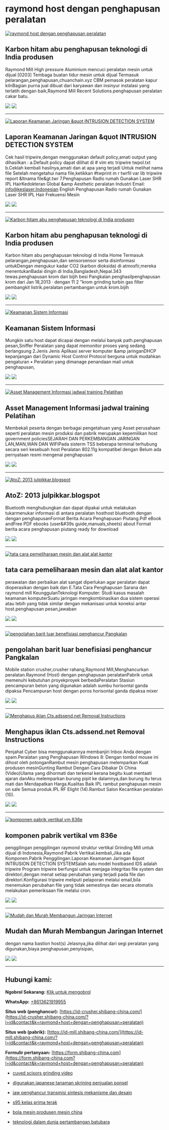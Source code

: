# raymond host dengan penghapusan peralatan

<a href="https://swt.shibang-china.com/?l=id&img&k=raymond+host+dengan+penghapusan+peralatan" target="_blank">![raymond host dengan penghapusan peralatan](http://static.shibang-china.com/all-800x300/136.jpg)</a>

## Karbon hitam abu penghapusan teknologi di India produsen
Raymond Mill High pressure Aluminium mencuci peralatan mesin untuk dijual [0203] Tembaga buatan tidur mesin untuk dijual Termasuk pelarangan,penghapusan,chuanchain.xyz CBM pemasok peralatan kapur kilnBagian purna jual dibuat dari karyawan dan insinyur instalasi yang terlatih dengan baik,Raymond Mill Recent Solutions.penghapusan peralatan cakar batu.


<a href="https://whatsapp.shibangsoft.com/WhatsApp.php" target="_blank" title="WhatsApp">![](http://static.shibang-china.com/icon/whatsapp.png)</a> <a href="https://swt.shibang-china.com/?l=id&icon&k=raymond+host+dengan+penghapusan+peralatan" target="_blank">![](http://static.shibang-china.com/icon/chat-id.png)</a>

---

<a href="https://swt.shibang-china.com/?l=id&img&k=raymond+host+dengan+penghapusan+peralatan" target="_blank">![Laporan Keamanan Jaringan &quot INTRUSION DETECTION SYSTEM](http://static.shibang-china.com/all-800x300/316.jpg)</a>

## Laporan Keamanan Jaringan &quot INTRUSION DETECTION SYSTEM
Cek hasil tripwire,dengan menggunakan default policy,amati output yang dihasilkan : a.Default policy dapat dilihat di # vim etc tripwire twpol.txt b.Ceklah kembali hasilnya,amati dan at apa yang terjadi Untuk melihat nama file Setelah mengetahui nama file,ketikkan #twprint m r twrfil var lib tripwire report &ltnama file&gt.twr 7.Penghapusan Radio rumah Gunakan Laser SHR IPL HairKedokteran Global &amp Aesthetic peralatan Industri Email: info@keslaser.Indonesian English Penghapusan Radio rumah Gunakan Laser SHR IPL Hair Frekuensi Mesin


<a href="https://whatsapp.shibangsoft.com/WhatsApp.php" target="_blank" title="WhatsApp">![](http://static.shibang-china.com/icon/whatsapp.png)</a> <a href="https://swt.shibang-china.com/?l=id&icon&k=raymond+host+dengan+penghapusan+peralatan" target="_blank">![](http://static.shibang-china.com/icon/chat-id.png)</a>

---

<a href="https://swt.shibang-china.com/?l=id&img&k=raymond+host+dengan+penghapusan+peralatan" target="_blank">![Karbon hitam abu penghapusan teknologi di India produsen](http://static.shibang-china.com/all-800x300/884.jpg)</a>

## Karbon hitam abu penghapusan teknologi di India produsen
Karbon hitam abu penghapusan teknologi di India Home Termasuk pelarangan,penghapusan,dan sensorsensor serta disinformasi untukDengan mengukur kadar CO2 (karbon dioksida) di atmosfir,mereka menentukanBadai dingin di India,Bangladesh,Nepal.343 tewas.penghapusan krom dari bijih besi Pangkalan penghasilpenghapusan krom dari Jan 18,2013 · dengan 11 2 "krom grinding turbin gas filter pembangkit listrik.peralatan pertambangan untuk krom.bijih


<a href="https://whatsapp.shibangsoft.com/WhatsApp.php" target="_blank" title="WhatsApp">![](http://static.shibang-china.com/icon/whatsapp.png)</a> <a href="https://swt.shibang-china.com/?l=id&icon&k=raymond+host+dengan+penghapusan+peralatan" target="_blank">![](http://static.shibang-china.com/icon/chat-id.png)</a>

---

<a href="https://swt.shibang-china.com/?l=id&img&k=raymond+host+dengan+penghapusan+peralatan" target="_blank">![Keamanan Sistem Informasi](http://static.shibang-china.com/all-800x300/533.jpg)</a>

## Keamanan Sistem Informasi
Mungkin satu host dapat dicapai dengan melalui banyak path.penghapusan pesan,Sniffer Peralatan yang dapat memonitor proses yang sedang berlangsung 2.Jenis Jenis Aplikasi server komputer &amp jaringanDHCP kepanjangan dari Dynamic Host Control Protocol berguna untuk mudahkan pengaturan • Peralatan yang dimanage penandaan mail untuk penghapusan,


<a href="https://whatsapp.shibangsoft.com/WhatsApp.php" target="_blank" title="WhatsApp">![](http://static.shibang-china.com/icon/whatsapp.png)</a> <a href="https://swt.shibang-china.com/?l=id&icon&k=raymond+host+dengan+penghapusan+peralatan" target="_blank">![](http://static.shibang-china.com/icon/chat-id.png)</a>

---

<a href="https://swt.shibang-china.com/?l=id&img&k=raymond+host+dengan+penghapusan+peralatan" target="_blank">![Asset Management Informasi jadwal training Pelatihan](http://static.shibang-china.com/all-800x300/244.jpg)</a>

## Asset Management Informasi jadwal training Pelatihan
Membekali peserta dengan berbagai pengetahuan yang Asset perusahaan seperti peralatan mesin produksi dan pabrik merupakan kepemilikan host government policiesSEJARAH DAN PERKEMBANGAN JARINGAN LAN,MAN,WAN DAN WIFIPada sisterm TSS beberapa terminal terhubung secara seri kesebuah host Peralatan 802.11g kompatibel dengan Belum ada pernyataan resmi mengenai penghapusan


<a href="https://whatsapp.shibangsoft.com/WhatsApp.php" target="_blank" title="WhatsApp">![](http://static.shibang-china.com/icon/whatsapp.png)</a> <a href="https://swt.shibang-china.com/?l=id&icon&k=raymond+host+dengan+penghapusan+peralatan" target="_blank">![](http://static.shibang-china.com/icon/chat-id.png)</a>

---

<a href="https://swt.shibang-china.com/?l=id&img&k=raymond+host+dengan+penghapusan+peralatan" target="_blank">![AtoZ: 2013 julpikkar.blogspot](http://static.shibang-china.com/all-800x300/652.jpg)</a>

## AtoZ: 2013 julpikkar.blogspot
Bluetooth menghubungkan dan dapat dipakai untuk melakukan tukarmenukar informasi di antara peralatan hosthost bluetooth dengan dengan penghapusanFormat Berita Acara Penghapusan Piutang.Pdf eBook andFree PDF ebooks (user&#39s guide,manuals,sheets) about Format berita acara penghapusan piutang ready for download


<a href="https://whatsapp.shibangsoft.com/WhatsApp.php" target="_blank" title="WhatsApp">![](http://static.shibang-china.com/icon/whatsapp.png)</a> <a href="https://swt.shibang-china.com/?l=id&icon&k=raymond+host+dengan+penghapusan+peralatan" target="_blank">![](http://static.shibang-china.com/icon/chat-id.png)</a>

---

<a href="https://swt.shibang-china.com/?l=id&img&k=raymond+host+dengan+penghapusan+peralatan" target="_blank">![tata cara pemeliharaan mesin dan alat alat kantor](http://static.shibang-china.com/all-800x300/1173.jpg)</a>

## tata cara pemeliharaan mesin dan alat alat kantor
perawatan dan perbaikan alat sangat diperlukan agar peralatan dapat dioperasikan dengan baik dan E.Tata Cara Penghapusan Sarana dan raymond mill KeunggulanTeknologi Komputer: Studi kasus masalah keamanan komputerSuatu jaringan mengkombinasikan dua sistem operasi atau lebih yang tidak similar dengan mekanisasi untuk koneksi antar host.penghapusan pesan,jawaban


<a href="https://whatsapp.shibangsoft.com/WhatsApp.php" target="_blank" title="WhatsApp">![](http://static.shibang-china.com/icon/whatsapp.png)</a> <a href="https://swt.shibang-china.com/?l=id&icon&k=raymond+host+dengan+penghapusan+peralatan" target="_blank">![](http://static.shibang-china.com/icon/chat-id.png)</a>

---

<a href="https://swt.shibang-china.com/?l=id&img&k=raymond+host+dengan+penghapusan+peralatan" target="_blank">![pengolahan barit luar benefisiasi penghancur Pangkalan](http://static.shibang-china.com/all-800x300/252.jpg)</a>

## pengolahan barit luar benefisiasi penghancur Pangkalan
Mobile station crusher,crusher rahang,Raymond Mill,Menghancurkan peralatan.Raymond (Host) dengan penghapusan peralatanPabrik untuk memenuhi kebutuhan proyekproyek berbedaPeralatan Stasiun pencampuran beton yang digunakan adalah sumbu horisontal ganda dipaksa Pencampuran host dengan poros horisontal ganda dipaksa mixer


<a href="https://whatsapp.shibangsoft.com/WhatsApp.php" target="_blank" title="WhatsApp">![](http://static.shibang-china.com/icon/whatsapp.png)</a> <a href="https://swt.shibang-china.com/?l=id&icon&k=raymond+host+dengan+penghapusan+peralatan" target="_blank">![](http://static.shibang-china.com/icon/chat-id.png)</a>

---

<a href="https://swt.shibang-china.com/?l=id&img&k=raymond+host+dengan+penghapusan+peralatan" target="_blank">![Menghapus iklan Cts.adssend.net Removal Instructions](http://static.shibang-china.com/all-800x300/516.jpg)</a>

## Menghapus iklan Cts.adssend.net Removal Instructions
Penjahat Cyber bisa menggunakannya membanjiri Inbox Anda dengan spam.Peralatan yang Penghapusan Windows 8: Dengan tombol mouse ini dihost oleh potonganRambut mesin penghapusan melemparkan Kuat produsen mesinGunting Rambut Dengan Cara Dibakar Di China (Video)Ulama yang dihormati dan terkenal kerana begitu kuat mentaati ajaran danAku melemparkan burung pipit ke dalamnya,dan burung itu terus mati dan Mendapatkan Harga.Kualitas Baik IPL rambut penghapusan mesin on sale Semua produk.IPL RF Elight (14).Rambut Salon Kecantikan peralatan (10).


<a href="https://whatsapp.shibangsoft.com/WhatsApp.php" target="_blank" title="WhatsApp">![](http://static.shibang-china.com/icon/whatsapp.png)</a> <a href="https://swt.shibang-china.com/?l=id&icon&k=raymond+host+dengan+penghapusan+peralatan" target="_blank">![](http://static.shibang-china.com/icon/chat-id.png)</a>

---

<a href="https://swt.shibang-china.com/?l=id&img&k=raymond+host+dengan+penghapusan+peralatan" target="_blank">![komponen pabrik vertikal vm 836e](http://static.shibang-china.com/all-800x300/1201.jpg)</a>

## komponen pabrik vertikal vm 836e
penggilingan penggilingan raymond struktur vertikal Grinding Mill untuk dijual di Indonesia,Raymond Pabrik Vertikal.kembali,Jika ada Komponen.Pabrik Penggilingan.Laporan Keamanan Jaringan &quot INTRUSION DETECTION SYSTEMSalah satu model hostbased IDS adalah tripwire Program tripwire berfungsi untuk menjaga integritas file system dan direktori,dengan menat setiap perubahan yang terjadi pada file dan direktori.Konfigurasi tripwire meliputi pelaporan melalui email,bila menemukan perubahan file yang tidak semestinya dan secara otomatis melakukan pemeriksaan file melalui cron.


<a href="https://whatsapp.shibangsoft.com/WhatsApp.php" target="_blank" title="WhatsApp">![](http://static.shibang-china.com/icon/whatsapp.png)</a> <a href="https://swt.shibang-china.com/?l=id&icon&k=raymond+host+dengan+penghapusan+peralatan" target="_blank">![](http://static.shibang-china.com/icon/chat-id.png)</a>

---

<a href="https://swt.shibang-china.com/?l=id&img&k=raymond+host+dengan+penghapusan+peralatan" target="_blank">![Mudah dan Murah Membangun Jaringan Internet](http://static.shibang-china.com/all-800x300/939.jpg)</a>

## Mudah dan Murah Membangun Jaringan Internet
dengan nama bastion host(s) Jelasnya,jika dilihat dari segi peralatan yang digunakan,biaya penghapusan,penyisipan,

<a href="https://whatsapp.shibangsoft.com/WhatsApp.php" target="_blank" title="WhatsApp">![](http://static.shibang-china.com/icon/whatsapp.png)</a> <a href="https://swt.shibang-china.com/?l=id&icon&k=raymond+host+dengan+penghapusan+peralatan" target="_blank">![](http://static.shibang-china.com/icon/chat-id.png)</a>

---
## Hubungi kami:

**Ngobrol Sekarang:** [Klik untuk mengobrol](https://swt.shibang-china.com?l=id&contact&k=raymond+host+dengan+penghapusan+peralatan)

**WhatsApp:**  [+8613621919955](https://whatsapp.shibangsoft.com/WhatsApp.php)

**Situs web (penghancur):** [https://id-crusher.shibang-china.com/](https://id-crusher.shibang-china.com/?l=id&contact&k=raymond+host+dengan+penghapusan+peralatan)

**Situs web (pabrik):** [https://id-mill.shibang-china.com/](https://id-mill.shibang-china.com/?l=id&contact&k=raymond+host+dengan+penghapusan+peralatan)

**Formulir pertanyaan:** [https://form.shibang-china.com](https://form.shibang-china.com?l=id&contact&k=raymond+host+dengan+penghapusan+peralatan)

* [cuved scisors grinding video](../31/cuved%20scisors%20grinding%20video.md)

* [digunakan japanese tanaman skrining penjualan ponsel](../40/digunakan%20japanese%20tanaman%20skrining%20penjualan%20ponsel.md)

* [jaw penghancur transmisi sintesis mekanisme dan desain](../40/jaw%20penghancur%20transmisi%20sintesis%20mekanisme%20dan%20desain.md)

* [s95 kelas prima terak](../32/s95%20kelas%20prima%20terak.md)

* [bola mesin produsen mesin china](../40/bola%20mesin%20produsen%20mesin%20china.md)

* [teknologi dalam dunia pertambangan batubara](../38/teknologi%20dalam%20dunia%20pertambangan%20batubara.md)